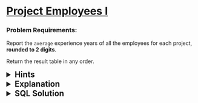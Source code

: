 # [Project Employees I](https://leetcode.com/problems/project-employees-i/description/?envType=study-plan-v2&envId=top-sql-50)

### Problem Requirements:

Report the <code>average</code> experience years of all the employees for each project, <strong> rounded to 2 digits</strong>.

Return the result table in any order.

<details>
<summary style="font-size:1.3rem;"> <strong>Hints</strong> </summary>

<details>
      <summary>Hint#1</summary>
      <p>When we have more than one tables we must think about joins first</p>
</details>

<details>
      <summary>Hint#2</summary>
      <p>SQL has a function <code>AVG(column_name)</code> returns the average value of that column </p>
</details>

<details>
      <summary>Hint#3</summary>
      <p>Here we are asked to find the average for each project, we must think about <strong>Grouping</strong>  </p>
</details>

</details>

<details>
<summary style="font-size:1.3rem;"> <strong>Explanation</strong> </summary>

We want to find the average experience years for each project, so we must join the two tables on the <code>employee_id</code> column, then we must group the result by the <code>project_id</code> column, and finally we must find the average of the <code>experience_years</code> column.

When selecting the average of a column we must use the <code>AVG(column_name)</code> function, and to round the result to 2 digits we must use the <code>ROUND()</code> function, then we use <code>AS</code> to give the column an alias (<code>average_years</code>)

</details>

<details>
<summary style="font-size:1.3rem"><strong> SQL Solution</strong> </summary>

```sql
select p.project_id, round(avg(e.experience_years),2)  as average_years
from Project p
inner join Employee e on e.employee_id = p.employee_id
group by p.project_id;
```

</details>
